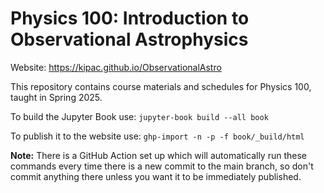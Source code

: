 # Physics 100: Introduction to Observational Astrophysics

Website: https://kipac.github.io/ObservationalAstro

This repository contains course materials and schedules for Physics 100, taught in Spring 2025.

To build the Jupyter Book use: ``jupyter-book build --all book``

To publish it to the website use: ``ghp-import -n -p -f book/_build/html``

**Note:** There is a GitHub Action set up which will automatically run these commands every time there is a new commit to the main branch, so don't commit anything there unless you want it to be immediately published.
